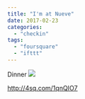 ```yaml
---
title: "I'm at Nueve"
date: 2017-02-23
categories: 
  - "checkin"
tags: 
  - "foursquare"
  - "ifttt"
---
```


Dinner ![](images/2l1E71P)  
  
http://4sq.com/1qnQIO7
